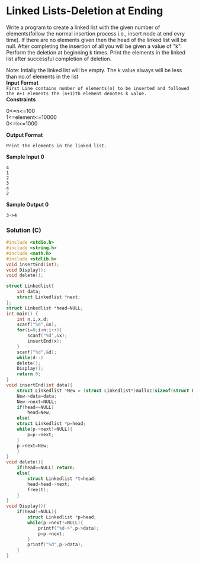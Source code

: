 # Linked Lists-Deletion at Ending
Write a program to create a linked list with the given number of elements(follow the normal insertion process i.e., insert node at end evry time).
If there are no elements given then the head of the linked list will be null. After completing the insertion of all you will be given a value of "k".
Perform the deletion at beginning k times. Print the elements in the linked list after successful completion of deletion.

Note: Intially the linked list will be empty. The k value always will be less than no.of elements in the list<br/>
**Input Format**<br />
``
First Line contains number of elements(n) to be inserted and followed the n+1 elements the (n+1)th element denotes k value.
``
<br />
**Constraints** <br />

0<=n<=100 <br/>
1<=element<=10000 <br/>
0<=k<=1000
<br/>

**Output Format**
```
Print the elements in the linked list.
```
**Sample Input 0**
```
4
1
2
3
4
2
```
**Sample Output 0**
```
3->4
```

### Solution (C)
```c
#include <stdio.h>
#include <string.h>
#include <math.h>
#include <stdlib.h>
void insertEnd(int);
void Display();
void delete();

struct Linkedlist{
    int data;
    struct Linkedlist *next;
};
struct Linkedlist *head=NULL;
int main() {
    int n,i,x,d;
    scanf("%d",&n);
    for(i=0;i<n;i++){
        scanf("%d",&x);
        insertEnd(x);
    }
    scanf("%d",&d);
    while(d--)
    delete();
    Display();
    return 0;
}
void insertEnd(int data){
    struct Linkedlist *New = (struct Linkedlist*)malloc(sizeof(struct Linkedlist));
    New->data=data;
    New->next=NULL;
    if(head==NULL)
        head=New;
    else{
    struct Linkedlist *p=head;
    while(p->next!=NULL){
        p=p->next;
    }
    p->next=New;
    }
}
void delete(){
    if(head==NULL) return;
    else{
        struct Linkedlist *t=head;
        head=head->next;
        free(t);
    }
}
void Display(){
    if(head!=NULL){
        struct Linkedlist *p=head;
        while(p->next!=NULL){
            printf("%d->",p->data);
            p=p->next;
        }
        printf("%d",p->data);
    }
}
```
